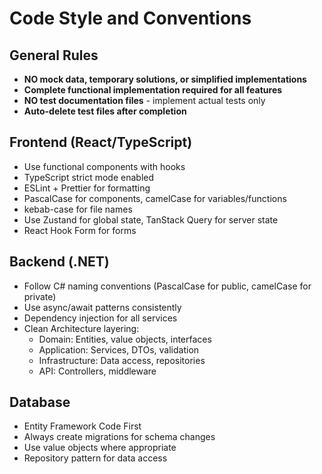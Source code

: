 # Code Style and Conventions

## General Rules
- **NO mock data, temporary solutions, or simplified implementations**
- **Complete functional implementation required for all features**
- **NO test documentation files** - implement actual tests only
- **Auto-delete test files after completion**

## Frontend (React/TypeScript)
- Use functional components with hooks
- TypeScript strict mode enabled
- ESLint + Prettier for formatting
- PascalCase for components, camelCase for variables/functions
- kebab-case for file names
- Use Zustand for global state, TanStack Query for server state
- React Hook Form for forms

## Backend (.NET)
- Follow C# naming conventions (PascalCase for public, camelCase for private)
- Use async/await patterns consistently
- Dependency injection for all services
- Clean Architecture layering:
  - Domain: Entities, value objects, interfaces
  - Application: Services, DTOs, validation
  - Infrastructure: Data access, repositories
  - API: Controllers, middleware

## Database
- Entity Framework Code First
- Always create migrations for schema changes
- Use value objects where appropriate
- Repository pattern for data access